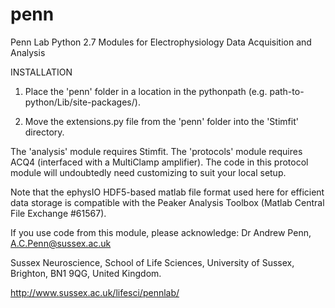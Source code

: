 # penn
Penn Lab Python 2.7 Modules for Electrophysiology Data Acquisition and Analysis

INSTALLATION

1) Place the 'penn' folder in a location in the pythonpath (e.g. path-to-python/Lib/site-packages/).

2) Move the extensions.py file from the 'penn' folder into the 'Stimfit' directory.

The 'analysis' module requires Stimfit.
The 'protocols' module requires ACQ4 (interfaced with a MultiClamp amplifier). The code in this protocol module will undoubtedly need customizing to suit your local setup.

Note that the ephysIO HDF5-based matlab file format used here for efficient
data storage is compatible with the Peaker Analysis Toolbox (Matlab Central
File Exchange #61567).

If you use code from this module, please acknowledge:
Dr Andrew Penn,
A.C.Penn@sussex.ac.uk

Sussex Neuroscience,
School of Life Sciences,
University of Sussex,
Brighton, BN1 9QG,
United Kingdom.

http://www.sussex.ac.uk/lifesci/pennlab/
